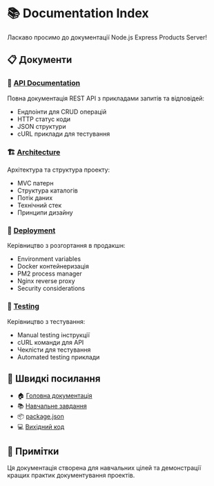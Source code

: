 # 📚 Documentation Index

Ласкаво просимо до документації Node.js Express Products Server!

## 📋 Документи

### 🚀 [API Documentation](API.md)

Повна документація REST API з прикладами запитів та відповідей:

- Ендпоінти для CRUD операцій
- HTTP статус коди
- JSON структури
- cURL приклади для тестування

### 🏗️ [Architecture](ARCHITECTURE.md)

Архітектура та структура проекту:

- MVC патерн
- Структура каталогів
- Потік даних
- Технічний стек
- Принципи дизайну

### 🚀 [Deployment](DEPLOYMENT.md)

Керівництво з розгортання в продакшн:

- Environment variables
- Docker контейнеризація
- PM2 process manager
- Nginx reverse proxy
- Security considerations

### 🧪 [Testing](TESTING.md)

Керівництво з тестування:

- Manual testing інструкції
- cURL команди для API
- Чеклісти для тестування
- Automated testing приклади

## 🔗 Швидкі посилання

- 🏠 [Головна документація](../README.md)
- 📚 [Навчальне завдання](../TASK.md)
- 📦 [package.json](../package.json)
- 💻 [Вихідний код](../src/)

## 📝 Примітки

Ця документація створена для навчальних цілей та демонстрації кращих практик документування проектів.
